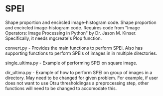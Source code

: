 # SPEI
Shape proportion and encircled image-histogram code.  Shape proportion and encircled image-histogram code. 
Requires code from "Image Operators: Image Processing in Python" by Dr. Jason M. Kinser.
Specifically, it needs mgcreate's Plop function.  


convert.py - Provides the main functions to perform SPEI.  Also has supporting functions to perform SPEIs of images in
             in multiple directories.  
             
single_ultima.py - Example of performing SPEI on square image.  

dir_ultima.py - Example of how to perform SPEI on group of images in a directory. May need to be changed for given problem. 
                For example, if user does not want to use Otsu thresholdingas a preprocessing step, other functions will need 
                to be changed to accomodate this.  
